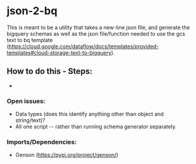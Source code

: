 # json-2-bq

This is meant to be a utility that takes a new-line json file, and generate the bigquery schemas as well as the json file/function needed to use the gcs text to bq template (https://cloud.google.com/dataflow/docs/templates/provided-templates#cloud-storage-text-to-bigquery).

## How to do this - Steps:
* 

### Open issues:
* Data types (does this identify anything other than object and string/text)?
* All one script -- rather than running schema generator separately.  

### Imports/Dependencies:
* Genson (https://pypi.org/project/genson/)

